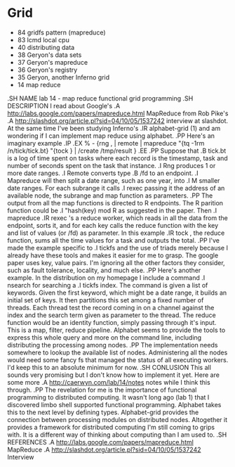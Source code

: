 # Grid
* 84 gridfs pattern (mapreduce)
* 83 lcmd local cpu
* 40 distributing data
* 38 Geryon's data sets
* 37 Geryon's mapreduce
* 36 Geryon's registry
* 35 Geryon, another Inferno grid
* 14 map reduce


.SH NAME
lab 14 - map reduce functional grid programming
.SH DESCRIPTION
I read about Google's
.A http://labs.google.com/papers/mapreduce.html MapReduce
from Rob Pike's
.A http://slashdot.org/article.pl?sid=04/10/05/1537242 interview
at slashdot.
At the same time I've been  studying Inferno's
.IR alphabet-grid (1)
and am wondering if I can implement
map reduce using alphabet.
.PP
Here's an imaginary example
.IP
.EX
% - {rng , | remote |
	mapreduce "{tq -1rm /n/tick/tick.bt} "{tock } |
	/create /tmp/result
}
.EE
.PP
Suppose that 
.B tick.bt
is a log of time spent on tasks where each record
is the timestamp, task and number of seconds
spent on the task that instance.
.I Rng
produces 1 or more date ranges. 
.I Remote
converts type 
.B /fd
to an endpoint.
.I Mapreduce
will then split a date range,
such as one year,
into
.I M
smaller date ranges.
For each
subrange it calls
.I rexec
passing it the address of an available node,
the subrange and map function as parameters.
.PP
The output from all the map functions
is directed to R endpoints.
The R parition function could be
.I "hash(key) mod R
as suggested in the paper.
Then
.I mapreduce
.IR rexec 's
a reduce worker,
which reads in all the data from
the endpoint, sorts it, and for each
key calls the reduce function with the
key and list of values (or /fd) as parameter.
In this example 
.IR tock ,
the reduce function,
sums all the time values for a task
and outputs the total.
.PP
I've made the example specific to 
.I tickfs
and the use of triads merely because I already have
these tools and makes it easier for me to grasp. 
The google paper
uses key, value pairs. I'm ignoring
all the other factors they consider,
such as fault tolerance, locality, 
and much else. 
.PP
Here's another example.
In the distribution on my homepage I include
a command 
.I nsearch 
for searching a 
.I tickfs
index. The command is given a list of keywords.
Given the first keyword, which might be a date range,
it builds an initial set of keys. It then partitions
this set among a fixed number of threads.
Each thread test the record coming in on a channel
against the index and the search term given as
parameter to the thread.
The reduce function would be an identity function,
simply passing through it's input.
This is a map, filter, reduce pipeline.
Alphabet seems to provide the tools to express
this whole query and more on the command line, including
distributing the processing among nodes.
.PP
The implementation needs somewhere to lookup the available list
of nodes. Administering all the nodes would
need some fancy fs that managed the status
of all executing workers. I'd keep this
to an absolute minimum for now.
.SH CONLUSION
This all sounds very promising but I don't know how to
implement it yet. Here are some more 
.A http://caerwyn.com/lab/14/notes notes
while I think this through.
.PP
The revelation for me is the importance
of functional programming to distributed computing.
It wasn't long ago (lab 1) that I discovered limbo
shell supported functional programming.
Alphabet takes this to the next level by defining
types. 
Alphabet-grid
provides the connection between processing modules
on distributed nodes. Altogether it provides
a framework for distributed computing I'm still
coming to grips with. It is a different way of thinking
about computing than I am used to.
.SH REFERENCES
.A http://labs.google.com/papers/mapreduce.html MapReduce
.A http://slashdot.org/article.pl?sid=04/10/05/1537242 Interview



